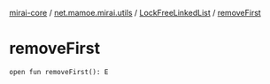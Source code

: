 [mirai-core](../../index.md) / [net.mamoe.mirai.utils](../index.md) / [LockFreeLinkedList](index.md) / [removeFirst](./remove-first.md)

# removeFirst

`open fun removeFirst(): E`